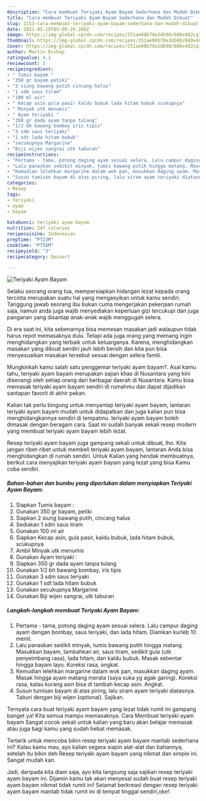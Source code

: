 ```yaml
---
description: "Cara membuat Teriyaki Ayam Bayam Sederhana dan Mudah Dibuat"
title: "Cara membuat Teriyaki Ayam Bayam Sederhana dan Mudah Dibuat"
slug: 1153-cara-membuat-teriyaki-ayam-bayam-sederhana-dan-mudah-dibuat
date: 2021-05-18T05:09:29.280Z
image: https://img-global.cpcdn.com/recipes/251ae08b78a3db98/680x482cq70/teriyaki-ayam-bayam-foto-resep-utama.jpg
thumbnail: https://img-global.cpcdn.com/recipes/251ae08b78a3db98/680x482cq70/teriyaki-ayam-bayam-foto-resep-utama.jpg
cover: https://img-global.cpcdn.com/recipes/251ae08b78a3db98/680x482cq70/teriyaki-ayam-bayam-foto-resep-utama.jpg
author: Martin Bishop
ratingvalue: 4.1
reviewcount: 3
recipeingredient:
- " Tumis bayam "
- "350 gr bayam petiki"
- "2 siung bawang putih cincang halus"
- "1 sdm saus tiram"
- "100 ml air"
- " Kecap asin gula pasir kaldu bubuk lada hitam bubuk scukupnya"
- " Minyak utk menumis"
- " Ayam teriyaki "
- "350 gr dada ayam tanpa tulang"
- "1/2 bh bawang bombay iris tipis"
- "3 sdm saus teriyaki"
- "1 sdt lada hitam bubuk"
- "secukupnya Margarine"
- "Biji wijen sangrai utk taburan"
recipeinstructions:
- "Pertama - tama, potong daging ayam sesuai selera. Lalu campur daging ayam dengan bombay, saus teriyaki, dan lada hitam. Diamkan kurleb 10 menit."
- "Lalu panaskan sedikit minyak, tumis bawang putih hingga matang. Masukkan bayam, tambahkan air, saus tiram, sedikit gula (utk penyeimbang rasa), lada hitam, dan kaldu bubuk. Masak sebentar hingga bayam layu. Koreksi rasa, angkat."
- "Kemudian lelehkan margarine dalam wok pan, masukkan daging ayam. Masak hingga ayam matang merata (saya suka yg agak garing). Koreksi rasa, kalau kurang asin bisa di tambah kecap asin. Angkat."
- "Susun tumisan bayam di atas piring, lalu siram ayam teriyaki diatasnya. Taburi dengan biji wijen (optional). Sajikan."
categories:
- Resep
tags:
- teriyaki
- ayam
- bayam

katakunci: teriyaki ayam bayam 
nutrition: 247 calories
recipecuisine: Indonesian
preptime: "PT23M"
cooktime: "PT56M"
recipeyield: "3"
recipecategory: Dessert

---
```



![Teriyaki Ayam Bayam](https://img-global.cpcdn.com/recipes/251ae08b78a3db98/680x482cq70/teriyaki-ayam-bayam-foto-resep-utama.jpg)

Selaku seorang orang tua, mempersiapkan hidangan lezat kepada orang tercinta merupakan suatu hal yang mengasyikan untuk kamu sendiri. Tanggung jawab seorang ibu bukan cuma mengerjakan pekerjaan rumah saja, namun anda juga wajib menyediakan keperluan gizi tercukupi dan juga panganan yang disantap anak-anak wajib menggugah selera.

Di era  saat ini, kita sebenarnya bisa memesan masakan jadi walaupun tidak harus repot memasaknya dulu. Tetapi ada juga orang yang memang ingin menghidangkan yang terbaik untuk keluarganya. Karena, menghidangkan masakan yang dibuat sendiri jauh lebih bersih dan kita pun bisa menyesuaikan masakan tersebut sesuai dengan selera famili. 



Mungkinkah kamu salah satu penggemar teriyaki ayam bayam?. Asal kamu tahu, teriyaki ayam bayam merupakan sajian khas di Nusantara yang kini disenangi oleh setiap orang dari berbagai daerah di Nusantara. Kamu bisa memasak teriyaki ayam bayam sendiri di rumahmu dan dapat dijadikan santapan favorit di akhir pekan.

Kalian tak perlu bingung untuk menyantap teriyaki ayam bayam, lantaran teriyaki ayam bayam mudah untuk didapatkan dan juga kalian pun bisa menghidangkannya sendiri di tempatmu. teriyaki ayam bayam boleh dimasak dengan beragam cara. Saat ini sudah banyak sekali resep modern yang membuat teriyaki ayam bayam lebih lezat.

Resep teriyaki ayam bayam juga gampang sekali untuk dibuat, lho. Kita jangan ribet-ribet untuk membeli teriyaki ayam bayam, lantaran Anda bisa menghidangkan di rumah sendiri. Untuk Kalian yang hendak membuatnya, berikut cara menyajikan teriyaki ayam bayam yang lezat yang bisa Kamu coba sendiri.

<!--inarticleads1-->

##### Bahan-bahan dan bumbu yang diperlukan dalam menyiapkan Teriyaki Ayam Bayam:

1. Siapkan  Tumis bayam :
1. Gunakan 350 gr bayam, petiki
1. Siapkan 2 siung bawang putih, cincang halus
1. Sediakan 1 sdm saus tiram
1. Gunakan 100 ml air
1. Siapkan  Kecap asin, gula pasir, kaldu bubuk, lada hitam bubuk, scukupnya
1. Ambil  Minyak utk menumis
1. Gunakan  Ayam teriyaki :
1. Siapkan 350 gr dada ayam tanpa tulang
1. Gunakan 1/2 bh bawang bombay, iris tipis
1. Gunakan 3 sdm saus teriyaki
1. Gunakan 1 sdt lada hitam bubuk
1. Gunakan secukupnya Margarine
1. Gunakan Biji wijen sangrai, utk taburan




<!--inarticleads2-->

##### Langkah-langkah membuat Teriyaki Ayam Bayam:

1. Pertama - tama, potong daging ayam sesuai selera. Lalu campur daging ayam dengan bombay, saus teriyaki, dan lada hitam. Diamkan kurleb 10 menit.
1. Lalu panaskan sedikit minyak, tumis bawang putih hingga matang. Masukkan bayam, tambahkan air, saus tiram, sedikit gula (utk penyeimbang rasa), lada hitam, dan kaldu bubuk. Masak sebentar hingga bayam layu. Koreksi rasa, angkat.
1. Kemudian lelehkan margarine dalam wok pan, masukkan daging ayam. Masak hingga ayam matang merata (saya suka yg agak garing). Koreksi rasa, kalau kurang asin bisa di tambah kecap asin. Angkat.
1. Susun tumisan bayam di atas piring, lalu siram ayam teriyaki diatasnya. Taburi dengan biji wijen (optional). Sajikan.




Ternyata cara buat teriyaki ayam bayam yang lezat tidak rumit ini gampang banget ya! Kita semua mampu memasaknya. Cara Membuat teriyaki ayam bayam Sangat cocok sekali untuk kalian yang baru akan belajar memasak atau juga bagi kamu yang sudah hebat memasak.

Tertarik untuk mencoba bikin resep teriyaki ayam bayam mantab sederhana ini? Kalau kamu mau, ayo kalian segera siapin alat-alat dan bahannya, setelah itu bikin deh Resep teriyaki ayam bayam yang nikmat dan simple ini. Sangat mudah kan. 

Jadi, daripada kita diam saja, ayo kita langsung saja sajikan resep teriyaki ayam bayam ini. Dijamin kamu tak akan menyesal sudah buat resep teriyaki ayam bayam nikmat tidak rumit ini! Selamat berkreasi dengan resep teriyaki ayam bayam mantab tidak rumit ini di tempat tinggal sendiri,oke!.

